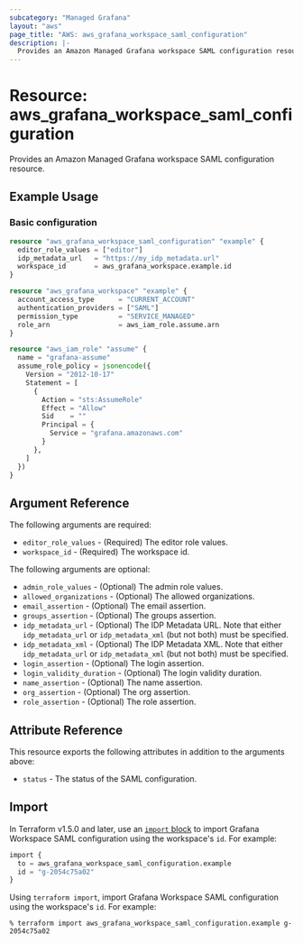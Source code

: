 ```yaml
---
subcategory: "Managed Grafana"
layout: "aws"
page_title: "AWS: aws_grafana_workspace_saml_configuration"
description: |-
  Provides an Amazon Managed Grafana workspace SAML configuration resource.
---
```


# Resource: aws_grafana_workspace_saml_configuration

Provides an Amazon Managed Grafana workspace SAML configuration resource.

## Example Usage

### Basic configuration

```terraform
resource "aws_grafana_workspace_saml_configuration" "example" {
  editor_role_values = ["editor"]
  idp_metadata_url   = "https://my_idp_metadata.url"
  workspace_id       = aws_grafana_workspace.example.id
}

resource "aws_grafana_workspace" "example" {
  account_access_type      = "CURRENT_ACCOUNT"
  authentication_providers = ["SAML"]
  permission_type          = "SERVICE_MANAGED"
  role_arn                 = aws_iam_role.assume.arn
}

resource "aws_iam_role" "assume" {
  name = "grafana-assume"
  assume_role_policy = jsonencode({
    Version = "2012-10-17"
    Statement = [
      {
        Action = "sts:AssumeRole"
        Effect = "Allow"
        Sid    = ""
        Principal = {
          Service = "grafana.amazonaws.com"
        }
      },
    ]
  })
}
```

## Argument Reference

The following arguments are required:

* `editor_role_values` - (Required) The editor role values.
* `workspace_id` - (Required) The workspace id.

The following arguments are optional:

* `admin_role_values` - (Optional) The admin role values.
* `allowed_organizations` - (Optional) The allowed organizations.
* `email_assertion` - (Optional) The email assertion.
* `groups_assertion` - (Optional) The groups assertion.
* `idp_metadata_url` - (Optional) The IDP Metadata URL. Note that either `idp_metadata_url` or `idp_metadata_xml` (but not both) must be specified.
* `idp_metadata_xml` - (Optional) The IDP Metadata XML. Note that either `idp_metadata_url` or `idp_metadata_xml` (but not both) must be specified.
* `login_assertion` - (Optional) The login assertion.
* `login_validity_duration` - (Optional) The login validity duration.
* `name_assertion` - (Optional) The name assertion.
* `org_assertion` - (Optional) The org assertion.
* `role_assertion` - (Optional) The role assertion.

## Attribute Reference

This resource exports the following attributes in addition to the arguments above:

* `status` - The status of the SAML configuration.

## Import

In Terraform v1.5.0 and later, use an [`import` block](https://developer.hashicorp.com/terraform/language/import) to import Grafana Workspace SAML configuration using the workspace's `id`. For example:

```terraform
import {
  to = aws_grafana_workspace_saml_configuration.example
  id = "g-2054c75a02"
}
```

Using `terraform import`, import Grafana Workspace SAML configuration using the workspace's `id`. For example:

```console
% terraform import aws_grafana_workspace_saml_configuration.example g-2054c75a02
```
